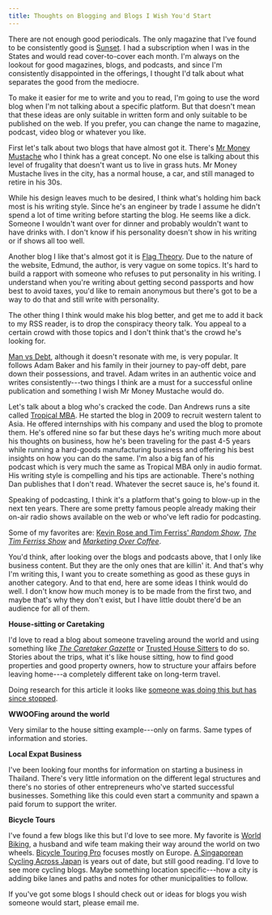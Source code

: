 ```yaml
---
title: Thoughts on Blogging and Blogs I Wish You'd Start
---
```


There are not enough good periodicals. The only magazine that I've found to be consistently good is [Sunset](http://www.sunset.com/). I had a subscription when I was in the States and would read cover-to-cover each month. I'm always on the lookout for good magazines, blogs, and podcasts, and since I'm consistently disappointed in the offerings, I thought I'd talk about what separates the good from the mediocre.

To make it easier for me to write and you to read, I'm going to use the word blog when I'm not talking about a specific platform. But that doesn't mean that these ideas are only suitable in written form and only suitable to be published on the web. If you prefer, you can change the name to magazine, podcast, video blog or whatever you like.

First let's talk about two blogs that have almost got it. There's [Mr Money Mustache](http://www.mrmoneymustache.com/) who I think has a great concept. No one else is talking about this level of frugality that doesn't want us to live in grass huts. Mr Money Mustache lives in the city, has a normal house, a car, and still managed to retire in his 30s.

While his design leaves much to be desired, I think what's holding him back most is his writing style. Since he's an engineer by trade I assume he didn't spend a lot of time writing before starting the blog. He seems like a dick. Someone I wouldn't want over for dinner and probably wouldn't want to have drinks with. I don't know if his personality doesn't show in his writing or if shows all too well.

Another blog I like that's almost got it is [Flag Theory](http://flagtheory.com/). Due to the nature of the website, Edmund, the author, is very vague on some topics. It's hard to build a rapport with someone who refuses to put personality in his writing. I understand when you're writing about getting second passports and how best to avoid taxes, you'd like to remain anonymous but there's got to be a way to do that and still write with personality.

The other thing I think would make his blog better, and get me to add it back to my RSS reader, is to drop the conspiracy theory talk. You appeal to a certain crowd with those topics and I don't think that's the crowd he's looking for.

[Man vs Debt](http://manvsdebt.com/), although it doesn't resonate with me, is very popular. It follows Adam Baker and his family in their journey to pay-off debt, pare down their possessions, and travel. Adam writes in an authentic voice and writes consistently---two things I think are a must for a successful online publication and something I wish Mr Money Mustache would do.

Let's talk about a blog who's cracked the code. Dan Andrews runs a site called [Tropical MBA](http://www.tropicalmba.com/). He started the blog in 2009 to recruit western talent to Asia. He offered internships with his company and used the blog to promote them. He's offered nine so far but these days he's writing much more about his thoughts on business, how he's been traveling for the past 4-5 years while running a hard-goods manufacturing business and offering his best insights on how you can do the same. I'm also a big fan of his podcast which is very much the same as Tropical MBA only in audio format. His writing style is compelling and his tips are actionable. There's nothing Dan publishes that I don't read. Whatever the secret sauce is, he's found it.

Speaking of podcasting, I think it's a platform that's going to blow-up in the next ten years. There are some pretty famous people already making their on-air radio shows available on the web or who've left radio for podcasting.

Some of my favorites are: [Kevin Rose and Tim Ferriss' *Random Show*](http://www.squealingrat.org/random/), [*The Tim Ferriss Show*](http://fourhourworkweek.com/podcast/) and [*Marketing Over Coffee*](http://www.marketingovercoffee.com/).

You'd think, after looking over the blogs and podcasts above, that I only like business content. But they are the only ones that are killin' it. And that's why I'm writing this, I want you to create something as good as these guys in another category. And to that end, here are some ideas I think would do well. I don't know how much money is to be made from the first two, and maybe that's why they don't exist, but I have little doubt there'd be an audience for all of them.

**House-sitting or Caretaking**

I'd love to read a blog about someone traveling around the world and using something like [*The Caretaker Gazette*](http://www.caretaker.org/) or [Trusted House Sitters](http://www.trustedhousesitters.com/) to do so. Stories about the trips, what it's like house sitting, how to find good properties and good property owners, how to structure your affairs before leaving home---a completely different take on long-term travel.

Doing research for this article it looks like [someone was doing this but has since stopped](http://moderndaynomads.wordpress.com/).

**WWOOFing around the world**

Very similar to the house sitting example---only on farms. Same types of information and stories.

**Local Expat Business**

I've been looking four months for information on starting a business in Thailand. There's very little information on the different legal structures and there's no stories of other entrepreneurs who've started successful businesses. Something like this could even start a community and spawn a paid forum to support the writer.

**Bicycle Tours**

I've found a few blogs like this but I'd love to see more. My favorite is [World Biking](http://www.worldbiking.info/wordpress/), a husband and wife team making their way around the world on two wheels. [Bicycle Touring Pro](http://bicycletouringpro.com/) focuses mostly on Europe. [A Singaporean Cycling Across Japan](http://japancyclingtrip.blogspot.com/) is years out of date, but still good reading. I'd love to see more cycling blogs. Maybe something location specific---how a city is adding bike lanes and paths and notes for other municipalities to follow.

If you've got some blogs I should check out or ideas for blogs you wish someone would start, please email me.
